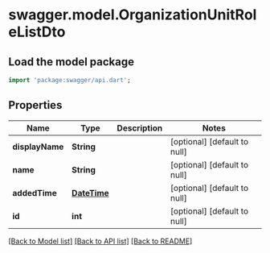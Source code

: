 # swagger.model.OrganizationUnitRoleListDto

## Load the model package
```dart
import 'package:swagger/api.dart';
```

## Properties
Name | Type | Description | Notes
------------ | ------------- | ------------- | -------------
**displayName** | **String** |  | [optional] [default to null]
**name** | **String** |  | [optional] [default to null]
**addedTime** | [**DateTime**](DateTime.md) |  | [optional] [default to null]
**id** | **int** |  | [optional] [default to null]

[[Back to Model list]](../README.md#documentation-for-models) [[Back to API list]](../README.md#documentation-for-api-endpoints) [[Back to README]](../README.md)


